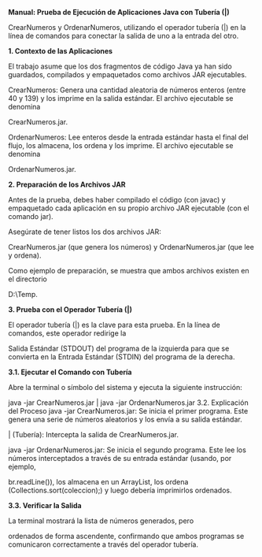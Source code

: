 **Manual: Prueba de Ejecución de Aplicaciones Java con Tubería (|)**

CrearNumeros y OrdenarNumeros, utilizando el operador tubería (|) en la línea de comandos para conectar la salida de uno a la entrada del otro.


**1. Contexto de las Aplicaciones**

El trabajo asume que los dos fragmentos de código Java ya han sido guardados, compilados y empaquetados como archivos JAR ejecutables.


CrearNumeros: Genera una cantidad aleatoria de números enteros (entre 40 y 139) y los imprime en la salida estándar. El archivo ejecutable se denomina 


CrearNumeros.jar.


OrdenarNumeros: Lee enteros desde la entrada estándar hasta el final del flujo, los almacena, los ordena y los imprime. El archivo ejecutable se denomina 


OrdenarNumeros.jar.

**2. Preparación de los Archivos JAR**

Antes de la prueba, debes haber compilado el código (con javac) y empaquetado cada aplicación en su propio archivo JAR ejecutable (con el comando jar).

Asegúrate de tener listos los dos archivos JAR: 

CrearNumeros.jar (que genera los números) y OrdenarNumeros.jar (que lee y ordena).

Como ejemplo de preparación, se muestra que ambos archivos existen en el directorio 

D:\Temp.


**3. Prueba con el Operador Tubería (|)**

El operador tubería (|) es la clave para esta prueba. En la línea de comandos, este operador redirige la 

Salida Estándar (STDOUT) del programa de la izquierda para que se convierta en la Entrada Estándar (STDIN) del programa de la derecha.

**3.1. Ejecutar el Comando con Tubería**

Abre la terminal o símbolo del sistema y ejecuta la siguiente instrucción:


java -jar CrearNumeros.jar | java -jar OrdenarNumeros.jar
3.2. Explicación del Proceso
java -jar CrearNumeros.jar: Se inicia el primer programa. Este genera una serie de números aleatorios y los envía a su salida estándar.


| (Tubería): Intercepta la salida de CrearNumeros.jar.

java -jar OrdenarNumeros.jar: Se inicia el segundo programa. Este lee los números interceptados a través de su entrada estándar (usando, por ejemplo, 

br.readLine()), los almacena en un ArrayList, los ordena (Collections.sort(coleccion);) y luego debería imprimirlos ordenados.



**3.3. Verificar la Salida**

La terminal mostrará la lista de números generados, pero 

ordenados de forma ascendente, confirmando que ambos programas se comunicaron correctamente a través del operador tubería.
